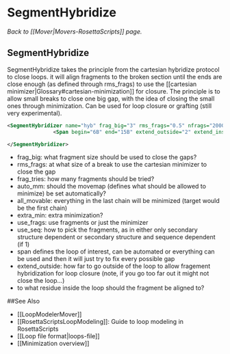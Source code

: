 # SegmentHybridize
*Back to [[Mover|Movers-RosettaScripts]] page.*
## SegmentHybridize

SegmentHybridize takes the principle from the cartesian hybridize protocol to close loops. it will align fragments to the broken section until the ends are close enough (as defined through rms\_frags) to use the [[cartesian minimizer|Glossary#cartesian-minimization]] for closure. The principle is to allow small breaks to close one big gap, with the idea of closing the small ones through minimization. Can be used for loop closure or grafting (still very experimental).

```xml
<SegmentHybridizer name="hyb" frag_big="3" rms_frags="0.5" nfrags="2000" frag_tries="2000" auto_mm="1" all_movable="0" extra_min="1" mc_cycles="1000" use_frags="1" use_seq="1">
               <Span begin="6B" end="15B" extend_outside="2" extend_inside="1"/>

</SegmentHybridizer> 
```

-   frag\_big: what fragment size should be used to close the gaps?
-   rms\_frags: at what size of a break to use the cartesian minimizer to close the gap
-   frag\_tries: how many fragments should be tried?
-   auto\_mm: should the movemap (defines what should be allowed to minimize) be set automatically?
-   all\_movable: everything in the last chain will be minimized (target would be the first chain)
-   extra\_min: extra minimization?
-   use\_frags: use fragments or just the minimizer
-   use\_seq: how to pick the fragments, as in either only secondary structure dependent or secondary structure and sequence dependent (if 1)
-   span defines the loop of interest, can be automated or everything can be used and then it will just try to fix every possible gap
-   extend\_outside: how far to go outside of the loop to allow fragement hybridization for loop closure (note, if you go too far out it might not close the loop...)
-   to what residue inside the loop should the fragment be aligned to?


##See Also

* [[LoopModelerMover]]
* [[RosettaScriptsLoopModeling]]: Guide to loop modeling in RosettaScripts
* [[Loop file format|loops-file]]
* [[Minimization overview]]
